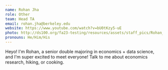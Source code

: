 ```yaml
---
name: Rohan Jha
role: Other
team: Head TA
email: rohan.jha@berkeley.edu
website: https://www.youtube.com/watch?v=bU0tKzy5-uE
photo: http://ds100.org/fa23-testing/resources/assets/staff_pics/Rohan_Jha.jpg
pronouns: He/Him/His
---
```

Heyo! I'm Rohan, a senior double majoring in economics + data science, and I'm super excited to meet everyone! Talk to me about economics research, hiking, or cooking.
